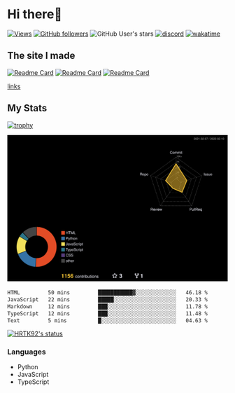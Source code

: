 # Hi there👋

[![Views](https://komarev.com/ghpvc/?username=hrtk92&label=Profile%20views&color=0e75b6&style=flat)](https://github.com/HRTK92)
[![GitHub followers](https://img.shields.io/github/followers/HRTK92?style=social)](https://github.com/HRTK92)
![GitHub User's stars](https://img.shields.io/github/stars/HRTK92?style=social)
[![discord](https://img.shields.io/badge/discord-%E3%81%AF%E3%82%89%E3%81%9F%E3%81%8F%233270-blue?style=flat-square&logo=discord)](https://discord.com/users/618332297275375636)
[![wakatime](https://wakatime.com/badge/user/a5982a45-0a0b-4188-88f9-ac9be4d26133.svg)](https://wakatime.com/@a5982a45-0a0b-4188-88f9-ac9be4d26133)

## The site I made

[![Readme Card](https://github-readme-stats.vercel.app/api/pin/?username=HRTK92&repo=LINE-Log-Viewer)](https://github.com/HRTK92/LINE-Log-Viewer)
[![Readme Card](https://github-readme-stats.vercel.app/api/pin/?username=HRTK92&repo=Youtube-De-Intro)](https://github.com/HRTK92/Youtube-De-Intro)
[![Readme Card](https://github-readme-stats.vercel.app/api/pin/?username=HRTK92&repo=badminton-tool)](https://github.com/HRTK92/badminton-tool)



[links](https://hrtk92.vercel.app/links)

## My Stats

[![trophy](https://github-profile-trophy.vercel.app/?username=HRTK92&theme=onedark)](https://github.com/ryo-ma/github-profile-trophy)

[![profile-night-rainbow](./profile-3d-contrib/profile-night-rainbow.svg)](https://github.com/yoshi389111/github-profile-3d-contrib)

<!--START_SECTION:waka-->
```text
HTML         50 mins         ███████████▓░░░░░░░░░░░░░   46.18 % 
JavaScript   22 mins         █████░░░░░░░░░░░░░░░░░░░░   20.33 % 
Markdown     12 mins         ███░░░░░░░░░░░░░░░░░░░░░░   11.78 % 
TypeScript   12 mins         ███░░░░░░░░░░░░░░░░░░░░░░   11.48 % 
Text         5 mins          █░░░░░░░░░░░░░░░░░░░░░░░░   04.63 % 
```
<!--END_SECTION:waka-->

[![HRTK92's status](https://github-readme-stats.vercel.app/api?username=hrtk92&show_icons=true&theme=tokyonight&locale=en)](https://github.com/HRTK92)

### Languages

- Python
- JavaScript
- TypeScript

